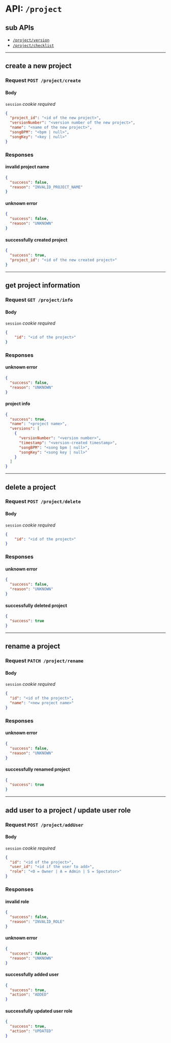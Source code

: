 # API: `/project`

## sub APIs

- [`/project/version`](version)
- [`/project/checklist`](checklist)

---
## create a new project

### Request `POST /project/create`

#### Body

`session` _cookie required_

```json
{
  "project_id": "<id of the new project>",
  "versionNumber": "<version number of the new project>",
  "name": "<name of the new project>",
  "songBPM": "<bpm | null>",
  "songKey": "<key | null>"
}
```

### Responses

#### invalid project name

```json
{
  "success": false,
  "reason": "INVALID_PROJECT_NAME"
}
```

#### unknown error

```json
{
  "success": false,
  "reason": "UNKNOWN"
}
```

#### successfully created project

```json
{
  "success": true,
  "project_id": "<id of the new created project>"
}
```

---
## get project information

### Request `GET /project/info`

#### Body

`session` _cookie required_

```json
{
    "id": "<id of the project>"
}
```

### Responses

#### unknown error

```json
{
  "success": false,
  "reason": "UNKNOWN"
}
```

#### project info

```json
{
  "success": true,
  "name": "<project name>",
  "versions": [
    {
      "versionNumber": "<version number>",
      "timestamp": "<version-created timestamp>",
      "songBPM": "<song bpm | null>",
      "songKey": "<song key | null>"
    }
  ]
}
```

---
## delete a project

### Request `POST /project/delete`

#### Body

`session` _cookie required_

```json
{
    "id": "<id of the project>"
}
```

### Responses

#### unknown error

```json
{
  "success": false,
  "reason": "UNKNOWN"
}
```

#### successfully deleted project

```json
{
  "success": true
}
```

---
## rename a project

### Request `PATCH /project/rename`

#### Body

`session` _cookie required_

```json
{
  "id": "<id of the project>",
  "name": "<new project name>"
}
```

### Responses

#### unknown error

```json
{
  "success": false,
  "reason": "UNKNOWN"
}
```

#### successfully renamed project

```json
{
  "success": true
}
```

---
## add user to a project / update user role

### Request `POST /project/addUser`

#### Body

`session` _cookie required_

```json
{
  "id": "<id of the project>",
  "user_id": "<id if the user to add>",
  "role": "<O = Owner | A = Admin | S = Spectator>"
}
```

### Responses

#### invalid role

```json
{
  "success": false,
  "reason": "INVALID_ROLE"
}
```

#### unknown error

```json
{
  "success": false,
  "reason": "UNKNOWN"
}
```

#### successfully added user

```json
{
  "success": true,
  "action": "ADDED"
}
```

#### successfully updated user role

```json
{
  "success": true,
  "action": "UPDATED"
}
```